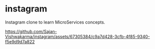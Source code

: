 # instagram
Instagram clone to learn MicroServices concepts.



https://github.com/Sajan-Vishwakarma/instagram/assets/67305384/c9a7d428-3cfb-4f85-9340-f5e9d9d7a822

